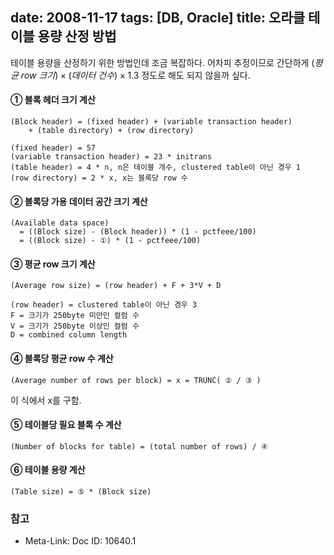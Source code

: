 date: 2008-11-17
tags: [DB, Oracle]
title: 오라클 테이블 용량 산정 방법
---
테이블 용량을 산정하기 위한 방법인데 조금 복잡하다. 어차피 추정이므로 간단하게 $(평균\ row \ 크기) \times (데이터\ 건수) \times 1.3$ 정도로 해도 되지 않을까 싶다.
<!--more-->

#### ① 블록 헤더 크기 계산
```
(Block header) = (fixed header) + (variable transaction header)
    + (table directory) + (row directory)
```

```
(fixed header) = 57
(variable transaction header) = 23 * initrans
(table header) = 4 * n,	n은 테이블 개수, clustered table이 아닌 경우 1
(row directory) = 2 * x, x는 블록당 row 수
```

#### ② 블록당 가용 데이터 공간 크기 계산
```
(Available data space)
  = ((Block size) - (Block header)) * (1 - pctfeee/100)
  = ((Block size) - ①) * (1 - pctfeee/100)
```

#### ③ 평균 row 크기 계산
```
(Average row size) = (row header) + F + 3*V + D
```

```
(row header) = clustered table이 아닌 경우 3
F = 크기가 250byte 미만인 컬럼 수
V = 크기가 250byte 이상인 컬럼 수
D = combined column length
```

#### ④ 블록당 평균 row 수 계산
```
(Average number of rows per block) = x = TRUNC( ② / ③ )
```

이 식에서 x를 구함.

#### ⑤ 테이블당 필요 블록 수 계산
```
(Number of blocks for table) = (total number of rows) / ④
```

#### ⑥ 테이블 용량 계산
```
(Table size) = ⑤ * (Block size)
```

### 참고
* Meta-Link: Doc ID: 10640.1
